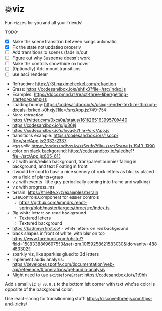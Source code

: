 # 💥viz

Fun vizzes for you and all your friends!

TODO:
- [x] Make the scene transition between songs automatic
- [x] Fix the state not updating properly
- [ ] Add transitions to scenes (fade in/out)
- [ ] Figure out why Suspense doesn't work
- [ ] Make the controls show/hide on hover
- [ ] (Optionally) Add mount transitions
- [ ] use ascii renderer

- Refraction: https://r3f.maximeheckel.com/refraction
- Grass: https://codesandbox.io/s/ehflx3?file=/src/index.js
- Examples: https://docs.pmnd.rs/react-three-fiber/getting-started/examples
- Loading bunny: https://codesandbox.io/s/using-render-texture-through-decals-forked-x0hxjy?file=/src/App.js:749-754
- More refraction: https://twitter.com/0xca0a/status/1618265163995709440
- https://codesandbox.io/s/ju368j
- https://codesandbox.io/s/lxvqek?file=/src/App.js
- transitions example: https://codesandbox.io/s/1sccp?file=/src/App.js:2332-2337
- egg yolk: https://codesandbox.io/s/5oufp?file=/src/Scene.js:1943-1990
- color on black backgorund: https://codesandbox.io/s/ledhe1?file=/src/App.js:605-615
- viz with pink/redish background, transparent bunnies falling in background, and text Floating in front
- it would be cool to have a nice scenery of rock letters as blocks placed on a field of plants+grass
- viz with events (little guy periodically coming into frame and walking)
- viz with progress_ms
- terrain: https://threlte.xyz/examples/terrain
- UseControls.Component for easier controls
  - https://github.com/pmndrs/react-spring/blob/master/targets/three/src/index.ts
- Big white letters on read background
  - Textured letters
  - Textured background
- https://badnewsfirst.co/ - white letters on red background
- black shapes in front of white, with blur on top https://www.facebook.com/photo/?fbid=1508338869697553&set=gm.10159258621583030&idorvanity=4884833029
- sparkly viz, like sparkles glued to 3d letters
- Implement audio analysis: https://developer.spotify.com/documentation/web-api/reference/#/operations/get-audio-analysis
- Might need to use `exitBeforeEnter`: https://codesandbox.io/s/1t9hh

Add a small `viz @ v0.0.1` to the bottom left corner with text who'se color is opposite of the background color.


Use react-spring for transitionning stuff!
https://discoverthreejs.com/tips-and-tricks/

